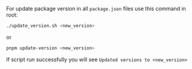 For update package version in all ```package.json``` files use this command in root:

```bash
./update_version.sh <new_version>
```

or

```bash
pnpm update-version <new_version>
```

If script run successfully you will see ```Updated versions to <new_version>```
